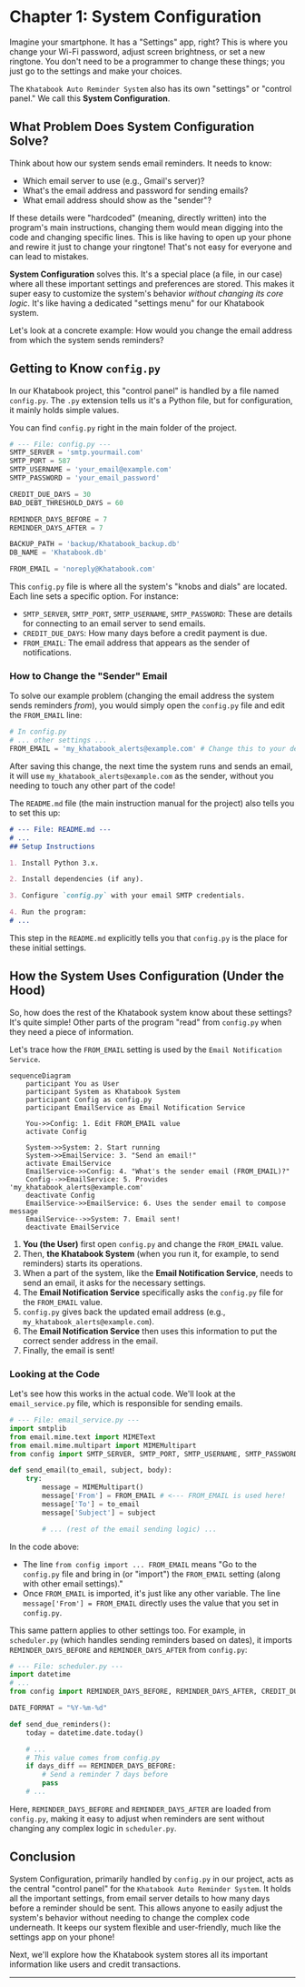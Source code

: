 # Chapter 1: System Configuration

Imagine your smartphone. It has a "Settings" app, right? This is where you change your Wi-Fi password, adjust screen brightness, or set a new ringtone. You don't need to be a programmer to change these things; you just go to the settings and make your choices.

The `Khatabook Auto Reminder System` also has its own "settings" or "control panel." We call this **System Configuration**.

## What Problem Does System Configuration Solve?

Think about how our system sends email reminders. It needs to know:
*   Which email server to use (e.g., Gmail's server)?
*   What's the email address and password for sending emails?
*   What email address should show as the "sender"?

If these details were "hardcoded" (meaning, directly written) into the program's main instructions, changing them would mean digging into the code and changing specific lines. This is like having to open up your phone and rewire it just to change your ringtone! That's not easy for everyone and can lead to mistakes.

**System Configuration** solves this. It's a special place (a file, in our case) where all these important settings and preferences are stored. This makes it super easy to customize the system's behavior *without changing its core logic*. It's like having a dedicated "settings menu" for our Khatabook system.

Let's look at a concrete example: How would you change the email address from which the system sends reminders?

## Getting to Know `config.py`

In our Khatabook project, this "control panel" is handled by a file named `config.py`. The `.py` extension tells us it's a Python file, but for configuration, it mainly holds simple values.

You can find `config.py` right in the main folder of the project.

```python
# --- File: config.py ---
SMTP_SERVER = 'smtp.yourmail.com'
SMTP_PORT = 587
SMTP_USERNAME = 'your_email@example.com'
SMTP_PASSWORD = 'your_email_password'

CREDIT_DUE_DAYS = 30
BAD_DEBT_THRESHOLD_DAYS = 60

REMINDER_DAYS_BEFORE = 7
REMINDER_DAYS_AFTER = 7

BACKUP_PATH = 'backup/Khatabook_backup.db'
DB_NAME = 'Khatabook.db'

FROM_EMAIL = 'noreply@Khatabook.com'
```
This `config.py` file is where all the system's "knobs and dials" are located. Each line sets a specific option. For instance:

*   `SMTP_SERVER`, `SMTP_PORT`, `SMTP_USERNAME`, `SMTP_PASSWORD`: These are details for connecting to an email server to send emails.
*   `CREDIT_DUE_DAYS`: How many days before a credit payment is due.
*   `FROM_EMAIL`: The email address that appears as the sender of notifications.

### How to Change the "Sender" Email

To solve our example problem (changing the email address the system sends reminders *from*), you would simply open the `config.py` file and edit the `FROM_EMAIL` line:

```python
# In config.py
# ... other settings ...
FROM_EMAIL = 'my_khatabook_alerts@example.com' # Change this to your desired sender email
```
After saving this change, the next time the system runs and sends an email, it will use `my_khatabook_alerts@example.com` as the sender, without you needing to touch any other part of the code!

The `README.md` file (the main instruction manual for the project) also tells you to set this up:

```markdown
# --- File: README.md ---
# ...
## Setup Instructions

1. Install Python 3.x.

2. Install dependencies (if any).

3. Configure `config.py` with your email SMTP credentials.

4. Run the program:
# ...
```
This step in the `README.md` explicitly tells you that `config.py` is the place for these initial settings.

## How the System Uses Configuration (Under the Hood)

So, how does the rest of the Khatabook system know about these settings? It's quite simple! Other parts of the program "read" from `config.py` when they need a piece of information.

Let's trace how the `FROM_EMAIL` setting is used by the `Email Notification Service`.

```mermaid
sequenceDiagram
    participant You as User
    participant System as Khatabook System
    participant Config as config.py
    participant EmailService as Email Notification Service

    You->>Config: 1. Edit FROM_EMAIL value
    activate Config

    System->>System: 2. Start running
    System->>EmailService: 3. "Send an email!"
    activate EmailService
    EmailService->>Config: 4. "What's the sender email (FROM_EMAIL)?"
    Config-->>EmailService: 5. Provides 'my_khatabook_alerts@example.com'
    deactivate Config
    EmailService->>EmailService: 6. Uses the sender email to compose message
    EmailService-->>System: 7. Email sent!
    deactivate EmailService
```

1.  **You (the User)** first open `config.py` and change the `FROM_EMAIL` value.
2.  Then, **the Khatabook System** (when you run it, for example, to send reminders) starts its operations.
3.  When a part of the system, like the **Email Notification Service**, needs to send an email, it asks for the necessary settings.
4.  The **Email Notification Service** specifically asks the `config.py` file for the `FROM_EMAIL` value.
5.  `config.py` gives back the updated email address (e.g., `my_khatabook_alerts@example.com`).
6.  The **Email Notification Service** then uses this information to put the correct sender address in the email.
7.  Finally, the email is sent!

### Looking at the Code

Let's see how this works in the actual code. We'll look at the `email_service.py` file, which is responsible for sending emails.

```python
# --- File: email_service.py ---
import smtplib
from email.mime.text import MIMEText
from email.mime.multipart import MIMEMultipart
from config import SMTP_SERVER, SMTP_PORT, SMTP_USERNAME, SMTP_PASSWORD, FROM_EMAIL # <--- This line is key!

def send_email(to_email, subject, body):
    try:
        message = MIMEMultipart()
        message['From'] = FROM_EMAIL # <--- FROM_EMAIL is used here!
        message['To'] = to_email
        message['Subject'] = subject

        # ... (rest of the email sending logic) ...
```
In the code above:
*   The line `from config import ... FROM_EMAIL` means "Go to the `config.py` file and bring in (or "import") the `FROM_EMAIL` setting (along with other email settings)."
*   Once `FROM_EMAIL` is imported, it's just like any other variable. The line `message['From'] = FROM_EMAIL` directly uses the value that you set in `config.py`.

This same pattern applies to other settings too. For example, in `scheduler.py` (which handles sending reminders based on dates), it imports `REMINDER_DAYS_BEFORE` and `REMINDER_DAYS_AFTER` from `config.py`:

```python
# --- File: scheduler.py ---
import datetime
# ...
from config import REMINDER_DAYS_BEFORE, REMINDER_DAYS_AFTER, CREDIT_DUE_DAYS # <--- Importing reminder settings

DATE_FORMAT = "%Y-%m-%d"

def send_due_reminders():
    today = datetime.date.today()

    # ...
    # This value comes from config.py
    if days_diff == REMINDER_DAYS_BEFORE:
        # Send a reminder 7 days before
        pass
    # ...
```
Here, `REMINDER_DAYS_BEFORE` and `REMINDER_DAYS_AFTER` are loaded from `config.py`, making it easy to adjust when reminders are sent without changing any complex logic in `scheduler.py`.

## Conclusion

System Configuration, primarily handled by `config.py` in our project, acts as the central "control panel" for the `Khatabook Auto Reminder System`. It holds all the important settings, from email server details to how many days before a reminder should be sent. This allows anyone to easily adjust the system's behavior without needing to change the complex code underneath. It keeps our system flexible and user-friendly, much like the settings app on your phone!

Next, we'll explore how the Khatabook system stores all its important information like users and credit transactions.

---
